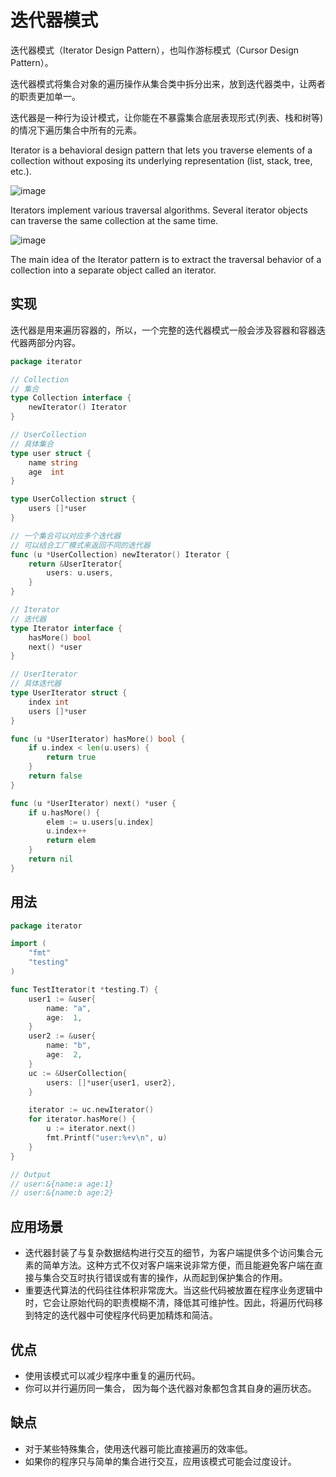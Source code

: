 # 迭代器模式

迭代器模式（Iterator Design Pattern），也叫作游标模式（Cursor Design Pattern）。

迭代器模式将集合对象的遍历操作从集合类中拆分出来，放到迭代器类中，让两者的职责更加单一。

迭代器是一种行为设计模式，让你能在不暴露集合底层表现形式(列表、栈和树等)的情况下遍历集合中所有的元素。

Iterator is a behavioral design pattern that lets you traverse elements of a collection without exposing its underlying
representation (list, stack, tree, etc.).

![image](https://user-images.githubusercontent.com/65383410/165703393-790d4716-2153-4228-bda2-d8b72d65923d.png)

Iterators implement various traversal algorithms. Several iterator objects can traverse the same collection at the same
time.

![image](https://user-images.githubusercontent.com/65383410/165705777-3df019fa-32e1-4e62-823c-1c3941d7742c.png)

The main idea of the Iterator pattern is to extract the traversal behavior of a collection into a separate object called
an iterator.

## 实现

迭代器是用来遍历容器的，所以，一个完整的迭代器模式一般会涉及容器和容器迭代器两部分内容。

```go
package iterator

// Collection
// 集合
type Collection interface {
	newIterator() Iterator
}

// UserCollection
// 具体集合
type user struct {
	name string
	age  int
}

type UserCollection struct {
	users []*user
}

// 一个集合可以对应多个迭代器
// 可以结合工厂模式来返回不同的迭代器
func (u *UserCollection) newIterator() Iterator {
	return &UserIterator{
		users: u.users,
	}
}

// Iterator
// 迭代器
type Iterator interface {
	hasMore() bool
	next() *user
}

// UserIterator
// 具体迭代器
type UserIterator struct {
	index int
	users []*user
}

func (u *UserIterator) hasMore() bool {
	if u.index < len(u.users) {
		return true
	}
	return false
}

func (u *UserIterator) next() *user {
	if u.hasMore() {
		elem := u.users[u.index]
		u.index++
		return elem
	}
	return nil
}

```

## 用法

```go
package iterator

import (
	"fmt"
	"testing"
)

func TestIterator(t *testing.T) {
	user1 := &user{
		name: "a",
		age:  1,
	}
	user2 := &user{
		name: "b",
		age:  2,
	}
	uc := &UserCollection{
		users: []*user{user1, user2},
	}

	iterator := uc.newIterator()
	for iterator.hasMore() {
		u := iterator.next()
		fmt.Printf("user:%+v\n", u)
	}
}

// Output
// user:&{name:a age:1}
// user:&{name:b age:2}
```

## 应用场景

- 迭代器封装了与复杂数据结构进行交互的细节，为客户端提供多个访问集合元素的简单方法。这种方式不仅对客户端来说非常方便，而且能避免客户端在直接与集合交互时执行错误或有害的操作，从而起到保护集合的作用。
- 重要迭代算法的代码往往体积非常庞大。当这些代码被放置在程序业务逻辑中时，它会让原始代码的职责模糊不清，降低其可维护性。因此，将遍历代码移到特定的迭代器中可使程序代码更加精炼和简洁。

## 优点

- 使用该模式可以减少程序中重复的遍历代码。
- 你可以并行遍历同一集合， 因为每个迭代器对象都包含其自身的遍历状态。

## 缺点

- 对于某些特殊集合，使用迭代器可能比直接遍历的效率低。
- 如果你的程序只与简单的集合进行交互，应用该模式可能会过度设计。
